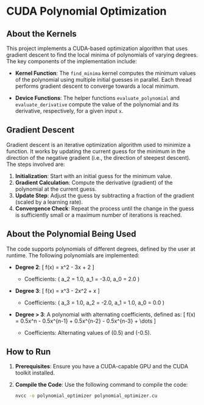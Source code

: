 # CUDA Polynomial Optimization

## About the Kernels

This project implements a CUDA-based optimization algorithm that uses gradient descent to find the local minima of polynomials of varying degrees. The key components of the implementation include:

- **Kernel Function**: The `find_minima` kernel computes the minimum values of the polynomial using multiple initial guesses in parallel. Each thread performs gradient descent to converge towards a local minimum.

- **Device Functions**: The helper functions `evaluate_polynomial` and `evaluate_derivative` compute the value of the polynomial and its derivative, respectively, for a given input `x`.

## Gradient Descent

Gradient descent is an iterative optimization algorithm used to minimize a function. It works by updating the current guess for the minimum in the direction of the negative gradient (i.e., the direction of steepest descent). The steps involved are:

1. **Initialization**: Start with an initial guess for the minimum value.
2. **Gradient Calculation**: Compute the derivative (gradient) of the polynomial at the current guess.
3. **Update Step**: Adjust the guess by subtracting a fraction of the gradient (scaled by a learning rate).
4. **Convergence Check**: Repeat the process until the change in the guess is sufficiently small or a maximum number of iterations is reached.

## About the Polynomial Being Used

The code supports polynomials of different degrees, defined by the user at runtime. The following polynomials are implemented:

- **Degree 2**: 
  \[
  f(x) = x^2 - 3x + 2
  \]
  - Coefficients: \( a_2 = 1.0, a_1 = -3.0, a_0 = 2.0 \)

- **Degree 3**: 
  \[
  f(x) = x^3 - 2x^2 + x
  \]
  - Coefficients: \( a_3 = 1.0, a_2 = -2.0, a_1 = 1.0, a_0 = 0.0 \)

- **Degree > 3**: 
  A polynomial with alternating coefficients, defined as:
  \[
  f(x) = 0.5x^n - 0.5x^{n-1} + 0.5x^{n-2} - 0.5x^{n-3} + \dots
  \]
  - Coefficients: Alternating values of \(0.5\) and \(-0.5\).

## How to Run

1. **Prerequisites**: Ensure you have a CUDA-capable GPU and the CUDA toolkit installed.

2. **Compile the Code**: Use the following command to compile the code:
   ```bash
   nvcc -o polynomial_optimizer polynomial_optimizer.cu
```
